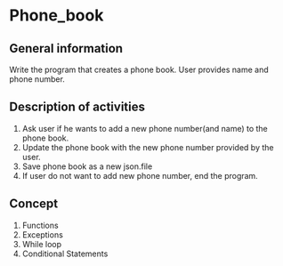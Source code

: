 # Phone_book

## General information
Write the program that creates a phone book. User provides name and phone number.
## Description of activities
1. Ask user if he wants to add a new phone number(and name) to the phone book.
2. Update the phone book with the new phone number provided by the user.
3. Save phone book as a new json.file
4. If user do not want to add new phone number, end the program.
## Concept
1. Functions
2. Exceptions
3. While loop
4. Conditional Statements

